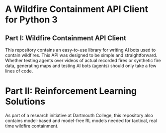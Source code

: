 # A Wildfire Containment API Client for Python 3

## Part I: Wildfire Containment API Client
This repository contains an easy-to-use library for writing AI bots used to contain wildfires. This API was designed to be simple and straightforward. Whether testing agents over videos of actual recorded fires or synthetic fire data, generating maps and testing AI bots (agents) should only take a few lines of code. 


# Part II: Reinforcement Learning Solutions 
As part of a research initiative at Dartmouth College, this repository also contains model-based and model-free RL models needed for tactical, real time wildfire containment. 

